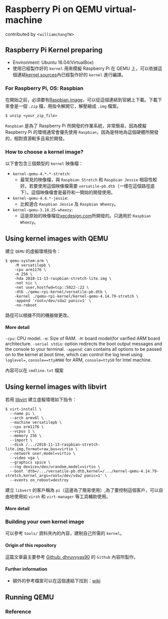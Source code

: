 # Raspberry Pi on QEMU virtual-machine 
contributed by <`williamchangTW`>

## Raspberry Pi Kernel preparing
- Environment: Ubuntu 18.04(VirtualBox)
- 使用已經製作好的 `kernel` 用來模擬 Raspberry Pi 在 QEMU 上，可以依據這個連結[kernel sources]內已經製作好的 `kernel` 進行編譯。  
### For Raspberry Pi, OS: Raspbian
在開始之前，必須要有[Raspbian image]，可以從這個連結到官網上下載。下載下來會是一個 `.zip` 檔，用指令解開它，解壓縮成 `.img` 檔案。
    
    $ unzip <your_zip_file>

`Raspbian` 是為了 Raspberry Pi 所開發的作業系統，非常簡易，因為模擬 Raspberry Pi 的環境通常會優先使用 `Raspbian`，因為是特地為這個硬體所開發的，相對資源較多且易於開發。 

### How to choose a kernel image?
以下會包含三個類型的 `kernel` 映像檔：
- `kernel-qemu-4.*.*-stretch`:
  - 最常見的映像檔，與 `Raspbian Stretch` 和 `Raspbian Jessie` 相容性較好。若要使用這個映像檔需要 `versatile-pb.dtb`（一樣在這個路徑底下）。這個映像檔會是最符和一開始的開發使用。
- `kernel-qemu-4.4.*-jessie`:
  - 比較適合 `Raspbian Jessie` 及 `Raspbian Wheezy`。
- `kernel-qemu-3.10.25-wheezy`:
  - 這是原始的映像檔從[xecdesign.com]所開發的。只適用於 `Raspbian Wheezy`。

## Using kernel images with QEMU
建立 `QEMU` 的虛擬環境指令：

    $ qemu-system-arm \
        -M versatilepb \
        -cpu arm1176 \
        -m 256 \
        -hda 2018-11-13-raspbian-stretch-lite.img \
        -net nic \
        -net user,hostfwd=tcp::5022-:22 \
        -dtb ./qemu-rpi-kernel/versatile-pb.dtb \
        -kernel ./qemu-rpi-kernel/kernel-qemu-4.14.79-stretch \
        -append 'root=/dev/sda2 panic=1' \
        -no-reboot

路徑可以根據不同的機器做更改。
#### More detail 
`-cpu`: CPU model.
`-m`: Size of RAM.
`-M`: board model(for varified ARM board architecture.
`-serial stdio`: option redirects the boot output messages and the console to your terminal.
`-append`: can contains all options to be passed on to the kernel at boot time, which can control the log level using `loglevel=`, `console==ttyAMA0` for ARM, `console=ttyS0` for Intel machine.
    
內容可以在 `cmdline.txt` 檔案
## Using kernel images with libvirt
若用 [libvirt] 建立虛擬環境如下指令：
  
    $ virt-install \
      --name pi \
      --arch armv6l \
      --machine versatilepb \
      --cpu arm1176 \
      --vcpus 1 \
      --memory 256 \
      --import \
      --disk /.../2018-11-13-raspbian-stretch-lite.img,format=raw,bus=virtio \
      --network user,model=virtio \
      --video vga \
      --graphics spice \
      --rng device=/dev/urandom,model=virtio \
      --boot 'dtb=/.../versatile-pb.dtb,kernel=/.../kernel-qemu-4.14.79-stretch,kernel_args=root=/dev/vda2 panic=1' \
      --events on_reboot=destroy

建立 `libvert` 的客戶稱為 `pi`（這邊為了簡易使用）,為了要控制這個客戶，可以自由地使用如 `virsh` 和 `virt-manager` 等工具輔助使用。 
#### More detail

### Building your own kernel image

可以參考 `tools/` 資料夾內的內容，建制自己所需的 `kernel`。

#### Origin of this repository

這篇文章最主要參考 [Github: dhruvvyas90] 的 `Github` 內容所製作。

#### Further information

- 額外的參考檔案可以在這個連結下找到：[wiki]
## Running QEMU

### Reference
[Raspbian image]: https://www.raspberrypi.org/downloads/raspbian/
[kernel sources]: https://github.com/raspberrypi/linux/
[xecdesign.com]: https://xecdesign.com/downloads/linux-qemu/kernel-qemu
[libvirt]: https://wiki.archlinux.org/index.php/Libvirt_(%E6%AD%A3%E9%AB%94%E4%B8%AD%E6%96%87)
[Github: dhruvvyas90]: https://github.com/dhruvvyas90/qemu-rpi-kernel
[wiki]: https://github.com/dhruvvyas90/qemu-rpi-kernel/wiki
